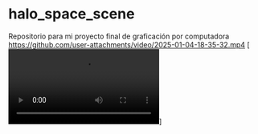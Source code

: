 # halo_space_scene
Repositorio para mi proyecto final de graficación por computadora
https://github.com/user-attachments/video/2025-01-04-18-35-32.mp4
[![Evidencias](./video/2025-01-04-18-35-32.mp4)]

